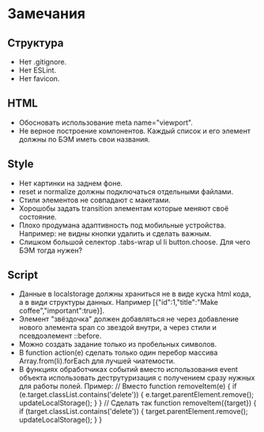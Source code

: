 # Замечания

## Структура

* Нет .gitignore.
* Нет ESLint.
* Нет favicon.

## HTML

* Обосновать использование meta name="viewport".
* Не верное построение компонентов. Каждый список и его элемент должны по БЭМ иметь свои названия.

## Style

* Нет картинки на заднем фоне.
* reset и normalize должны подключаться отдельными файлами.
* Стили элементов не совпадают с макетами.
* Хорошобы задать transition элементам которые меняют своё состояние.
* Плохо продумана адаптивность под мобильные устройства. Например: не видны кнопки удалить и сделать важным.
* Слишком большой селектор .tabs-wrap ul li button.choose. Для чего БЭМ тогда нужен?

## Script

* Данные в localstorage должны храниться не в виде куска html кода, а в види структуры данных. Например [{"id":1,"title":"Make coffee","important":true}].
* Элемент "звёздочка" должен добавляться не через добавление нового элемента span со звездой внутри, а через стили и псевдоэлемент ::before.
* Можно создать задание только из пробельных символов.
* В function action(e) сделать только один перебор массива Array.from(li).forEach для лучшей чиатемости.
* В функциях обработчиках событий вместо использования event объекта использовать деструтуризация с получением сразу нужных для работы полей. Пример:
    // Вместо
    function removeItem(e) {
        if (e.target.classList.contains('delete')) {
            e.target.parentElement.remove();
            updateLocalStorage();
        }
    }
    // Сделать так
    function removeItem({target}) {
        if (target.classList.contains('delete')) {
            target.parentElement.remove();
            updateLocalStorage();
        }
    }